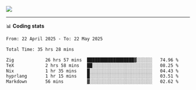 <picture>
  <source
  srcset="https://github-readme-stats.vercel.app/api?username=sant0s12&show_icons=true&theme=dark"
  media="(prefers-color-scheme: dark)"
  />
  <source
  srcset="https://github-readme-stats.vercel.app/api?username=sant0s12&show_icons=true"
  media="(prefers-color-scheme: light)"
  />
  <img src="https://github-readme-stats.vercel.app/api?username=sant0s12&show_icons=true" />
</picture>

---

📊 **Coding stats**

<!--START_SECTION:waka-->

```txt
From: 22 April 2025 - To: 22 May 2025

Total Time: 35 hrs 28 mins

Zig            26 hrs 57 mins  ██████████████████▓░░░░░░   74.96 %
TeX            2 hrs 58 mins   ██░░░░░░░░░░░░░░░░░░░░░░░   08.25 %
Nix            1 hr 35 mins    █░░░░░░░░░░░░░░░░░░░░░░░░   04.43 %
hyprlang       1 hr 15 mins    █░░░░░░░░░░░░░░░░░░░░░░░░   03.51 %
Markdown       56 mins         ▓░░░░░░░░░░░░░░░░░░░░░░░░   02.62 %
```

<!--END_SECTION:waka-->
